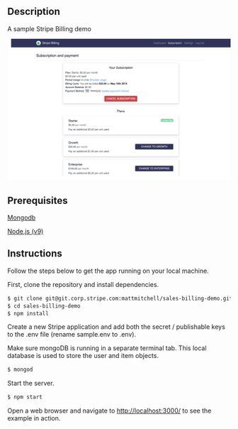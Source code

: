 ## Description

A sample Stripe Billing demo

![App Screenshot](public/img/dashboard-screenshot.png)

## Prerequisites
[Mongodb](https://treehouse.github.io/installation-guides/mac/mongo-mac.html)

[Node.js (v9)](https://nodejs.org/en/)

## Instructions

Follow the steps below to get the app running on your local machine.

First, clone the repository and install dependencies.
```bash
$ git clone git@git.corp.stripe.com:mattmitchell/sales-billing-demo.git
$ cd sales-billing-demo
$ npm install
```

Create a new Stripe application and add both the secret / publishable keys to the .env file (rename sample.env to .env).

Make sure mongoDB is running in a separate terminal tab. This local database is used to store the user and item objects.

```bash
$ mongod
```

Start the server.

```bash
$ npm start
```

Open a web browser and navigate to [http://localhost:3000/](http://127.0.0.1:3000/)
to see the example in action.
